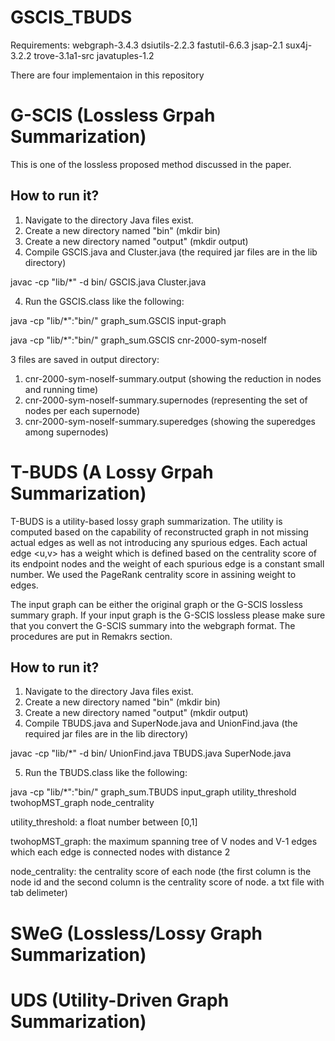 # GSCIS_TBUDS

Requirements:
webgraph-3.4.3
dsiutils-2.2.3
fastutil-6.6.3
jsap-2.1
sux4j-3.2.2
trove-3.1a1-src
javatuples-1.2


There are four implementaion in this repository

# G-SCIS (Lossless Grpah Summarization)

This is one of the lossless proposed method discussed in the paper. 
## How to run it?
1. Navigate to the directory Java files exist.
2. Create a new directory named "bin" (mkdir bin)
3. Create a new directory named "output" (mkdir output)
3. Compile GSCIS.java and Cluster.java (the required jar files are in the lib directory)

  javac -cp "lib/*" -d bin/ GSCIS.java Cluster.java
  
4. Run the GSCIS.class like the following:

java -cp "lib/*":"bin/" graph_sum.GSCIS input-graph

java -cp "lib/*":"bin/" graph_sum.GSCIS cnr-2000-sym-noself

3 files are saved in output directory: 

1. cnr-2000-sym-noself-summary.output (showing the reduction in nodes and running time)
2. cnr-2000-sym-noself-summary.supernodes (representing the set of nodes per each supernode)
3. cnr-2000-sym-noself-summary.superedges (showing the superedges among supernodes) 

# T-BUDS (A Lossy Grpah Summarization)

T-BUDS is a utility-based lossy graph summarization. The utility is computed based on the capability of reconstructed graph in not missing actual edges as well as not introducing any spurious edges. Each actual edge <u,v> has a weight which is defined based on the centrality score of its endpoint nodes and the weight of each spurious edge is a constant small number. We used the PageRank centrality score in assining weight to edges.   

The input graph can be either the original graph or the G-SCIS lossless summary graph. If your input graph is the G-SCIS lossless please make sure that you convert the G-SCIS summary into the webgraph format. The procedures are put in Remakrs section.

## How to run it?
1. Navigate to the directory Java files exist.
2. Create a new directory named "bin" (mkdir bin)
3. Create a new directory named "output" (mkdir output)
4. Compile TBUDS.java and SuperNode.java and UnionFind.java (the required jar files are in the lib directory)

javac -cp "lib/*" -d bin/ UnionFind.java TBUDS.java SuperNode.java

5. Run the TBUDS.class like the following:

java -cp "lib/*":"bin/" graph_sum.TBUDS input_graph utility_threshold twohopMST_graph node_centrality

utility_threshold: a float number between [0,1]

twohopMST_graph: the maximum spanning tree of V nodes and V-1 edges which each edge is connected nodes with distance 2

node_centrality: the centrality score of each node (the first column is the node id and the second column is the centrality score of node. a txt file with tab delimeter)





# SWeG (Lossless/Lossy Graph Summarization)

# UDS (Utility-Driven Graph Summarization)
